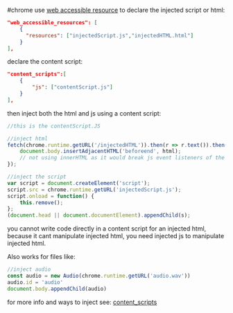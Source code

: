 #chrome
use [web accessible resource](https://developer.chrome.com/docs/extensions/mv3/manifest/web_accessible_resources/#manifest-declaration) to declare the injected script or html:
```json
"web_accessible_resources": [
	{
	  "resources": ["injectedScript.js","injectedHTML.html"]
	}
],
```
declare the content script:
```json
"content_scripts":[
	{
		"js": ["contentScript.js"]
	}
],
```
then inject both the html and js using a content script:
```js
//this is the contentScript.JS

//inject html
fetch(chrome.runtime.getURL('/injectedHTML')).then(r => r.text()).then(html => {
    document.body.insertAdjacentHTML('beforeend', html);
    // not using innerHTML as it would break js event listeners of the page
});

//inject the script
var script = document.createElement('script');
script.src = chrome.runtime.getURL('injectedScript.js'); 
script.onload = function() {
    this.remove();
};
(document.head || document.documentElement).appendChild(s);
```
you cannot write code directly in a content script for an injected html, because it cant manipulate injected html, you need injected js to manipulate injected html.

Also works for files like:
```js
//inject audio
const audio = new Audio(chrome.runtime.getURL('audio.wav'))
audio.id = 'audio'
document.body.appendChild(audio)
```

for more info and ways to inject see: [content_scripts](https://developer.chrome.com/docs/extensions/mv3/content_scripts/)